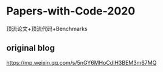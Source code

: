 # Papers-with-Code-2020
顶流论文+顶流代码+Benchmarks
## original blog
https://mp.weixin.qq.com/s/5nGY6MHoCdIH3BEM3m67MQ
